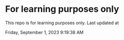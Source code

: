 # For learning purposes only
This repo is for learning purposes only.
Last updated at

Friday, September 1, 2023 9:19:38 AM

